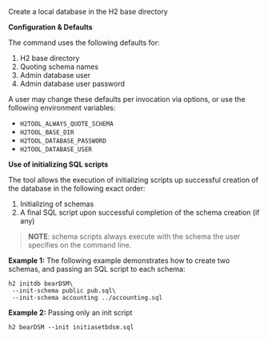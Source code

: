 Create a local database in the H2 base directory

**Configuration & Defaults**

The command uses the following defaults for:

1. H2 base directory
2. Quoting schema names
3. Admin database user
4. Admin database user password

A user may change these defaults per invocation via options, or use the 
following environment variables:

- `H2TOOL_ALWAYS_QUOTE_SCHEMA`
- `H2TOOL_BASE_DIR`
- `H2TOOL_DATABASE_PASSWORD`
- `H2TOOL_DATABASE_USER`

**Use of initializing SQL scripts**

The tool allows the execution of initializing scripts up successful creation of the database in the following exact
order:

1. Initializing of schemas
2. A final SQL script upon successful completion of the schema creation (if any)

> **NOTE**: schema scripts always execute with the schema the
> user specifies on the command line.

**Example 1:** The following example demonstrates how to create two schemas, and passing an SQL script to each schema:

```shell
h2 initdb bearDSM\
 --init-schema public pub.sql\
 --init-schema accounting ../accounting.sql
```

**Example 2:** Passing only an init script

```shell
h2 bearDSM --init initiasetbdsm.sql
```
